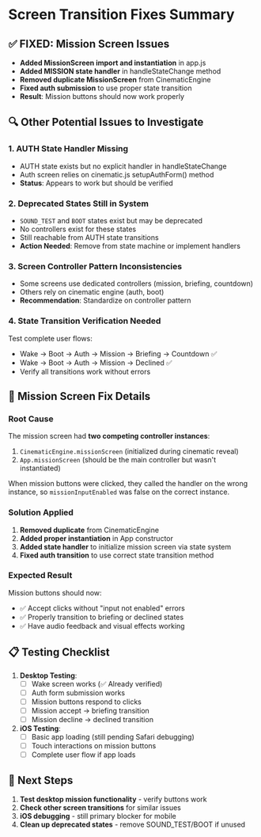 # Screen Transition Fixes Summary

## ✅ **FIXED: Mission Screen Issues**
- **Added MissionScreen import and instantiation** in app.js
- **Added MISSION state handler** in handleStateChange method
- **Removed duplicate MissionScreen** from CinematicEngine
- **Fixed auth submission** to use proper state transition
- **Result**: Mission buttons should now work properly

## 🔍 **Other Potential Issues to Investigate**

### 1. **AUTH State Handler Missing**
- AUTH state exists but no explicit handler in handleStateChange
- Auth screen relies on cinematic.js setupAuthForm() method
- **Status**: Appears to work but should be verified

### 2. **Deprecated States Still in System**
- `SOUND_TEST` and `BOOT` states exist but may be deprecated
- No controllers exist for these states
- Still reachable from AUTH state transitions
- **Action Needed**: Remove from state machine or implement handlers

### 3. **Screen Controller Pattern Inconsistencies**
- Some screens use dedicated controllers (mission, briefing, countdown)  
- Others rely on cinematic engine (auth, boot)
- **Recommendation**: Standardize on controller pattern

### 4. **State Transition Verification Needed**
Test complete user flows:
- Wake → Boot → Auth → Mission → Briefing → Countdown ✅
- Wake → Boot → Auth → Mission → Declined ✅
- Verify all transitions work without errors

## 🎯 **Mission Screen Fix Details**

### **Root Cause**
The mission screen had **two competing controller instances**:
1. `CinematicEngine.missionScreen` (initialized during cinematic reveal)
2. `App.missionScreen` (should be the main controller but wasn't instantiated)

When mission buttons were clicked, they called the handler on the wrong instance, so `missionInputEnabled` was false on the correct instance.

### **Solution Applied**
1. **Removed duplicate** from CinematicEngine
2. **Added proper instantiation** in App constructor  
3. **Added state handler** to initialize mission screen via state system
4. **Fixed auth transition** to use correct state transition method

### **Expected Result**
Mission buttons should now:
- ✅ Accept clicks without "input not enabled" errors
- ✅ Properly transition to briefing or declined states
- ✅ Have audio feedback and visual effects working

## 📋 **Testing Checklist**

1. **Desktop Testing**:
   - [ ] Wake screen works (✅ Already verified)
   - [ ] Auth form submission works
   - [ ] Mission buttons respond to clicks
   - [ ] Mission accept → briefing transition
   - [ ] Mission decline → declined transition

2. **iOS Testing**:
   - [ ] Basic app loading (still pending Safari debugging)
   - [ ] Touch interactions on mission buttons
   - [ ] Complete user flow if app loads

## 🔄 **Next Steps**

1. **Test desktop mission functionality** - verify buttons work
2. **Check other screen transitions** for similar issues
3. **iOS debugging** - still primary blocker for mobile
4. **Clean up deprecated states** - remove SOUND_TEST/BOOT if unused
